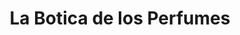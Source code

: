 ---
title: "La Botica de los Perfumes"
url: /la-linea-de-la-concepcion/la-botica-de-los-perfumes/
shop: perfumería
---
